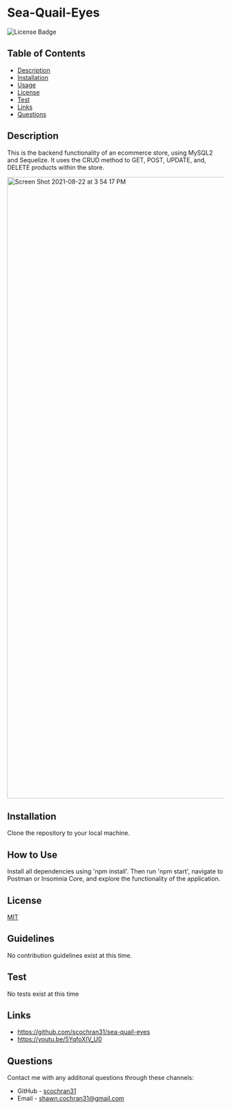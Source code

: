 
  # Sea-Quail-Eyes
  ![License Badge](https://img.shields.io/badge/License-MIT-blueviolet.svg)

  ## Table of Contents
  * [Description](#description)
  * [Installation](#installation)
  * [Usage](#usage)
  * [License](#license)
  * [Test](#test)
  * [Links](#links)
  * [Questions](#questions)

  ## Description
  This is the backend functionality of an ecommerce store, using MySQL2 and Sequelize. It uses the CRUD method to GET, POST, UPDATE, and, DELETE products within the store.
  
  <img width="1440" alt="Screen Shot 2021-08-22 at 3 54 17 PM" src="https://user-images.githubusercontent.com/79678327/130368283-c3858e4b-c7f8-4abe-b0fe-0fd9cd4e396a.png">


  ## Installation
  Clone the repository to your local machine.

  ## How to Use
  Install all dependencies using 'npm install'. Then run 'npm start', navigate to Postman or Insomnia Core, and explore the functionality of the application.

  ## License
  [MIT](https://choosealicense.com/licenses/mit/)

  ## Guidelines
  No contribution guidelines exist at this time.

  ## Test
  No tests exist at this time

  ## Links
  * https://github.com/scochran31/sea-quail-eyes
  * https://youtu.be/5YqfoXIV_U0

  ## Questions
  Contact me with any additonal questions through these channels:
  * GitHub - [scochran31](https://github.com/scochran31)
  * Email - shawn.cochran31@gmail.com
